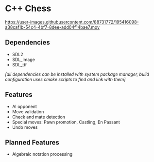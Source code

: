 # C++ Chess

https://user-images.githubusercontent.com/88731772/195416098-a38caf1b-54c4-4bf7-8dee-add04f14bae7.mov

## Dependencies
 - SDL2
 - SDL_image
 - SDL_ttf

*[all dependencies can be installed with system package manager, build configuration uses cmake scripts to find and link with them]*

## Features
 - AI opponent
 - Move validation
 - Check and mate detection
 - Special moves: Pawn promotion, Castling, En Passant
 - Undo moves

## Planned Features
 - Algebraic notation processing
